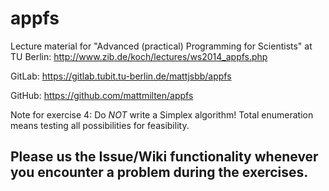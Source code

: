 appfs
=====

Lecture material for "Advanced (practical) Programming for Scientists" at TU Berlin: http://www.zib.de/koch/lectures/ws2014_appfs.php

GitLab: https://gitlab.tubit.tu-berlin.de/mattjsbb/appfs

GitHub: https://github.com/mattmilten/appfs

Note for exercise 4:
Do *NOT* write a Simplex algorithm! Total enumeration means testing all possibilities for feasibility.

Please us the Issue/Wiki functionality whenever you encounter a problem during the exercises.
-----
